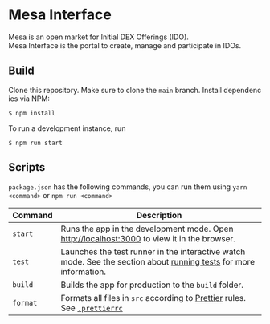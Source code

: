 # Mesa Interface

Mesa is an open market for Initial DEX Offerings (IDO). Mesa Interface is the portal to create, manage and participate in IDOs.

## Build

Clone this repository. Make sure to clone the `main` branch. Install dependencies via NPM:

```
$ npm install
```

To run a development instance, run

```
$ npm run start
```

## Scripts

`package.json` has the following commands, you can run them using `yarn <command>` or `npm run <command>`

| Command  | Description                                                                                                                                                                         |
| -------- | ----------------------------------------------------------------------------------------------------------------------------------------------------------------------------------- |
| `start`  | Runs the app in the development mode. Open [http://localhost:3000](http://localhost:3000) to view it in the browser.                                                                |
| `test`   | Launches the test runner in the interactive watch mode. See the section about [running tests](https://facebook.github.io/create-react-app/docs/running-tests) for more information. |
| `build`  | Builds the app for production to the `build` folder.                                                                                                                                |
| `format` | Formats all files in `src` according to [Prettier](https://prettier.io/) rules. See [`.prettierrc`](.prettierrc)                                                                    |

